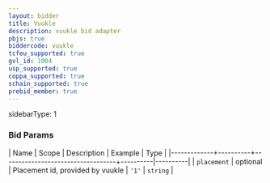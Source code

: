 ```yaml
---
layout: bidder
title: Vuukle
description: vuukle bid adapter
pbjs: true
biddercode: vuukle
tcfeu_supported: true
gvl_id: 1004
usp_supported: true
coppa_supported: true
schain_supported: true
prebid_member: true
---
```

sidebarType: 1

### Bid Params


| Name        | Scope    | Description                       | Example  | Type     |
|-------------+----------+-----------------------------------+----------|----------|
| `placement` | optional | Placement id, provided by vuukle  | `'1'`    | `string` |
